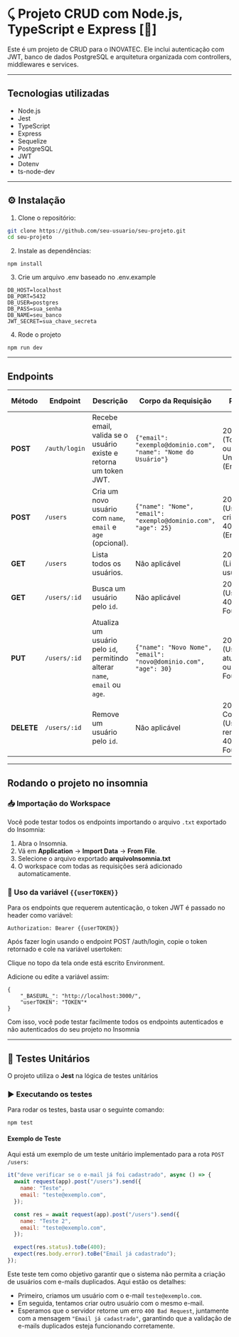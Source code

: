 # ⤹ Projeto CRUD com Node.js, TypeScript e Express [🚀]

Este é um projeto de CRUD para o INOVATEC. Ele inclui autenticação com JWT, banco de dados PostgreSQL e arquitetura organizada com controllers, middlewares e services.

---

## Tecnologias utilizadas

- Node.js
- Jest
- TypeScript
- Express
- Sequelize
- PostgreSQL
- JWT
- Dotenv
- ts-node-dev

---

## ⚙️ Instalação

1. Clone o repositório:

```bash
git clone https://github.com/seu-usuario/seu-projeto.git
cd seu-projeto
```

2. Instale as dependências:

```
npm install
```

3. Crie um arquivo .env baseado no .env.example

```
DB_HOST=localhost
DB_PORT=5432
DB_USER=postgres
DB_PASS=sua_senha
DB_NAME=seu_banco
JWT_SECRET=sua_chave_secreta
```

4. Rode o projeto

```
npm run dev
```

---

## Endpoints

| Método     | Endpoint      | Descrição                                                                   | Corpo da Requisição                                             | Resposta                                                  | Autenticação Requerida |
| ---------- | ------------- | --------------------------------------------------------------------------- | --------------------------------------------------------------- | --------------------------------------------------------- | ---------------------- |
| **POST**   | `/auth/login` | Recebe email, valida se o usuário existe e retorna um token JWT.            | `{"email": "exemplo@dominio.com", "name": "Nome do Usuário"}`   | 200 OK (Token JWT) ou 401 Unauthorized (Erro)             | Não                    |
| **POST**   | `/users`      | Cria um novo usuário com `name`, `email` e `age` (opcional).                | `{"name": "Nome", "email": "exemplo@dominio.com", "age": 25}`   | 201 Created (Usuário criado) ou 400/500 (Erro)            | Não                    |
| **GET**    | `/users`      | Lista todos os usuários.                                                    | Não aplicável                                                   | 200 OK (Lista de usuários)                                | Sim (Token válido)     |
| **GET**    | `/users/:id`  | Busca um usuário pelo `id`.                                                 | Não aplicável                                                   | 200 OK (Usuário) ou 404 Not Found (Erro)                  | Sim (Token válido)     |
| **PUT**    | `/users/:id`  | Atualiza um usuário pelo `id`, permitindo alterar `name`, `email` ou `age`. | `{"name": "Novo Nome", "email": "novo@dominio.com", "age": 30}` | 200 OK (Usuário atualizado) ou 404 Not Found (Erro)       | Sim (Token válido)     |
| **DELETE** | `/users/:id`  | Remove um usuário pelo `id`.                                                | Não aplicável                                                   | 204 No Content (Usuário removido) ou 404 Not Found (Erro) | Sim (Token válido)     |

---

## Rodando o projeto no insomnia

### 📥 Importação do Workspace

Você pode testar todos os endpoints importando o arquivo `.txt` exportado do Insomnia:

1. Abra o Insomnia.
2. Vá em **Application** → **Import Data** → **From File**.
3. Selecione o arquivo exportado **arquivoInsomnia.txt**
4. O workspace com todas as requisições será adicionado automaticamente.

### 🔐 Uso da variável `{{userTOKEN}}`

Para os endpoints que requerem autenticação, o token JWT é passado no header como variável:

```http
Authorization: Bearer {{userTOKEN}}
```

Após fazer login usando o endpoint POST /auth/login, copie o token retornado e cole na variável usertoken:

Clique no topo da tela onde está escrito Environment.

Adicione ou edite a variável assim:

```
{
	"_BASEURL_": "http://localhost:3000/",
	"userTOKEN": "TOKEN"*
}
```

Com isso, você pode testar facilmente todos os endpoints autenticados e não autenticados do seu projeto no Insomnia

---

## 🧪 Testes Unitários

O projeto utiliza o **Jest** na lógica de testes unitários

### ▶️ Executando os testes

Para rodar os testes, basta usar o seguinte comando:

```
npm test
```

#### Exemplo de Teste

Aqui está um exemplo de um teste unitário implementado para a rota `POST /users`:

```javascript
it("deve verificar se o e-mail já foi cadastrado", async () => {
  await request(app).post("/users").send({
    name: "Teste",
    email: "teste@exemplo.com",
  });

  const res = await request(app).post("/users").send({
    name: "Teste 2",
    email: "teste@exemplo.com",
  });

  expect(res.status).toBe(400);
  expect(res.body.error).toBe("Email já cadastrado");
});
```

Este teste tem como objetivo garantir que o sistema não permita a criação de usuários com e-mails duplicados. Aqui estão os detalhes:

- Primeiro, criamos um usuário com o e-mail `teste@exemplo.com`.
- Em seguida, tentamos criar outro usuário com o mesmo e-mail.
- Esperamos que o servidor retorne um erro `400 Bad Request`, juntamente com a mensagem `"Email já cadastrado"`, garantindo que a validação de e-mails duplicados esteja funcionando corretamente.
